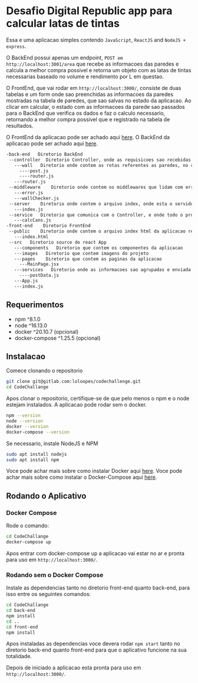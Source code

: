 # Desafio Digital Republic app para calcular latas de tintas

Essa e uma aplicacao simples contendo `JavaScript`, `ReactJS` and `NodeJS + express`.

O BackEnd possui apenas um endpoint, `POST em http://localhost:3001/area` que recebe as informacoes das paredes e calcula a melhor compra possivel e retorna um objeto com as latas de tintas necessarias baseado no volume e rendimento por L em questao.

O FrontEnd, que vai rodar em `http://localhost:3000/`, consiste de duas tabelas e um form onde sao preenchidas as informacoes da paredes mostradas na tabela de paredes, que sao salvas no estado da aplicacao. Ao clicar em calcular, o estado com as informacoes da parede sao passados para o BackEnd que verifica os dados e faz o calculo necessario, retornando a melhor compra possivel que e registrado na tabela de resultados.

O FrontEnd da aplicacao pode ser achado aqui [here](https://gitlab.com/loloopes/CodeChallange/-/tree/master/front-end).
O BackEnd da aplicacao pode ser achado aqui [here](https://gitlab.com/loloopes/CodeChallange/-/tree/master/back-end).

 ```bash
-back-end   Diretorio BackEnd         
  --controller  Diretorio Controller, onde as requisicoes sao recebidas e passadas ao diretorio service onde serao processadas 
    ---wall   Diretorio onde contem as rotas referentes as paredes, no caso post
      ----post.js 
      ----router.js
    ---router.js
  --middleware    Diretorio onde contem os middlewares que lidam com erro e verifica os dados que chegam do frontend
    ---error.js
    ---wallChecker.js
  --server    Diretorio onde contem o arquivo index, onde esta o servidor
    ---index.js
  --service   Diretorio que comunica com o Controller, e onde todo o processamento de dados ocorre
    ---calcCans.js
-front-end    Diretorio FrontEnd
  --public    Diretorio onde contem o arquivo index html da aplicacao react
    ---index.html
  --src   Diretorio source do react App
    ---components   Diretorio que contem os componentes da aplicacao
    ---images   Diretorio que contem imagens do projeto
    ---pages    Diretorio que contem as paginas da aplicacao
      ---MainPage.jsx 
    ---services   Diretorio onde as informacoes sao agrupadas e enviada ao backend
      ----postData.js
    ---App.js
    ---index.js
 ```

## Requerimentos

- npm ^8.1.0
- node ^16.13.0
- docker ^20.10.7 (opcional)
- docker-compose ^1.25.5 (opcional)

## Instalacao

Comece clonando o repositorio
```bash
git clone git@gitlab.com:loloopes/codechallenge.git
cd CodeChallange
```
Apos clonar o repositorio, certifique-se de que pelo menos o npm e o node estejam instalados. A aplicacao pode rodar sem o docker.

```bash
npm --version
node --version
docker --version
docker-compose --version
```

Se necessario, instale NodeJS e NPM

```bash
sudo apt install nodejs
sudo apt install npm
```
Voce pode achar mais sobre como instalar Docker aqui [here](https://docs.docker.com/engine/install/). 
Voce pode achar mais sobre como instalar o Docker-Compose aqui [here](https://docs.docker.com/compose/install/).

## Rodando o Aplicativo

### Docker Compose 

Rode o comando:

```bash
cd CodeChallange
docker-compose up
```
Apos entrar com docker-compose up a aplicacao vai estar no ar e pronta para uso em `http://localhost:3000/`.

### Rodando sem o Docker Compose

Instale as dependencias tanto no diretorio front-end quanto back-end, para isso entre os seguintes comandos:

```bash
cd CodeChallange
cd back-end
npm install
cd ..
cd front-end
npm install
```
Apos instaladas as dependencias voce devera rodar `npm start` tanto no diretorio back-end quanto front-end para que o aplicativo funcione na sua totalidade.

Depois de iniciado a aplicacao esta pronta para uso em `http://localhost:3000/`.